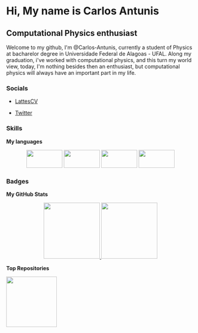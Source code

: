 
Hi, My name is Carlos Antunis
===============================
Computational Physics enthusiast
--------------------------------
Welcome to my github, I'm @Carlos-Antunis, currently a student of Physics at bacharelor degree in Universidade Federal de Alagoas - UFAL. Along my graduation, i've worked with computational physics, and this turn my world view, today, I'm nothing besides then an enthusiast, but computational physics will always have an important part in my life.
### Socials

- [LattesCV](http://lattes.cnpq.br/2932038471929012)

- [Twitter](https://twitter.com/Carlos_Antunis/)

### Skills

<b>My languages</b>

<div align="center" margin-top="2.0rem">
  <img height="48" width="96" src="https://cdn.jsdelivr.net/gh/devicons/devicon/icons/bash/bash-original.svg" />
  <img height="48" width="96" src="https://cdn.jsdelivr.net/gh/devicons/devicon/icons/c/c-line.svg" />
  <img height="48" width="96" src="https://cdn.jsdelivr.net/gh/devicons/devicon/icons/cplusplus/cplusplus-line.svg" />
  <img height="48" width="96" src="https://cdn.jsdelivr.net/gh/devicons/devicon/icons/python/python-original.svg" />
</div>

### Badges

<b>My GitHub Stats</b>

<div align="center">
  <a href="https://github.com/Carlos-Antunis">
  <img height="150em" src="https://github-readme-stats.vercel.app/api?username=carlos-antunis&show_icons=true&include_all_commits=true&count_private=true&theme=tokyonight"/>
  <img height="150em" src="https://github-readme-stats.vercel.app/api/top-langs/?username=carlos-antunis&langs_count=7&theme=tokyonight&layout=compact"/>
  </a>
</div>

<b>Top Repositories</b>

<div width="75%" align="center">
  <a href="https://github.com/Carlos-Antunis/Metodos-Computacionais">
    <img align="left" height="135em" src="https://github-readme-stats.vercel.app/api/pin/?username=Carlos-Antunis&repo=Metodos-Computacionais&locale=en&theme=tokyonight" />
  </a>
</div>
